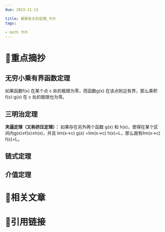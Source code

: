 ```yaml
---
due: 2023-11-12 

title: 极限有关的定理_卡片
tags:
 
- math 卡片
---
```

# 🍎重点摘抄
## 无穷小乘有界函数定理
如果函数f(x) 在某个点 c 处的极限为零，而函数g(x) 在该点附近有界，那么乘积 f(x)⋅g(x) 在 c 处的极限也为零。

## 三明治定理
**夹逼定理（又称挤压定理）：** 如果存在另外两个函数 g(x) 和 h(x)，使得在某个区间内g(x)≤f(x)≤h(x)，并且 lim(x→c​) g(x) =lim(x→c​) h(x)=L，那么就有lim(x→c​) f(x)=L。

## 链式定理

## 介值定理

# 📒相关文章




# 🍏引用链接

